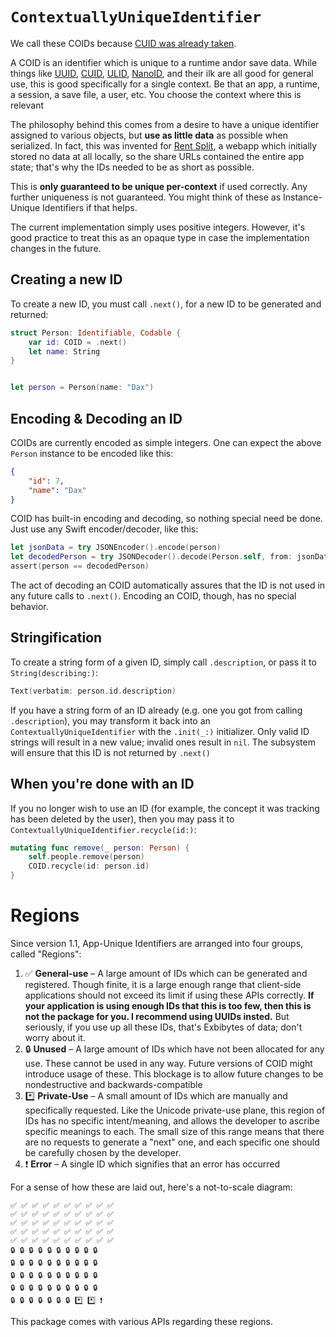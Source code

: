 # `ContextuallyUniqueIdentifier`

We call these COIDs because [CUID was already taken](https://github.com/paralleldrive/cuid2).

A COID is an identifier which is unique to a runtime andor save data. While things like [UUID](https://en.wikipedia.org/wiki/Universally_unique_identifier), [CUID](https://github.com/paralleldrive/cuid2), [ULID](https://github.com/ulid/spec), [NanoID](https://github.com/ai/nanoid), and their ilk are all good for general use, this is good specifically for a single context. Be that an app, a runtime, a session, a save file, a user, etc. You choose the context where this is relevant

The philosophy behind this comes from a desire to have a unique identifier assigned to various objects, but **use as little data** as possible when serialized. In fact, this was invented for [Rent Split](https://split.rent), a webapp which initially stored no data at all locally, so the share URLs contained the entire app state; that's why the IDs needed to be as short as possible.

This is **only guaranteed to be unique per-context** if used correctly. Any further uniqueness is not guaranteed. You might think of these as Instance-Unique Identifiers if that helps.

The current implementation simply uses positive integers. However, it's good practice to treat this as an opaque type in case the implementation changes in the future.



## Creating a new ID

To create a new ID, you must call `.next()`, for a new ID to be generated and returned:

```swift
struct Person: Identifiable, Codable {
    var id: COID = .next()
    let name: String
}


let person = Person(name: "Dax")
```



## Encoding & Decoding an ID

COIDs are currently encoded as simple integers. One can expect the above `Person` instance to be encoded like this:

```json
{
    "id": 7,
    "name": "Dax"
}
```


COID has built-in encoding and decoding, so nothing special need be done. Just use any Swift encoder/decoder, like this:

```swift
let jsonData = try JSONEncoder().encode(person)
let decodedPerson = try JSONDecoder().decode(Person.self, from: jsonData)
assert(person == decodedPerson)
```


The act of decoding an COID automatically assures that the ID is not used in any future calls to `.next()`. Encoding an COID, though, has no special behavior.



## Stringification

To create a string form of a given ID, simply call `.description`, or pass it to `String(describing:)`:

```swift
Text(verbatim: person.id.description)
```


If you have a string form of an ID already (e.g. one you got from calling `.description`), you may transform it back into an `ContextuallyUniqueIdentifier` with the `.init(_:)` initializer. Only valid ID strings will result in a new value; invalid ones result in `nil`. The subsystem will ensure that this ID is not returned by `.next()`



## When you're done with an ID

If you no longer wish to use an ID (for example, the concept it was tracking has been deleted by the user), then you may pass it to `ContextuallyUniqueIdentifier.recycle(id:)`:

```swift
mutating func remove(_ person: Person) {
    self.people.remove(person)
    COID.recycle(id: person.id)
}
```



# Regions

Since version 1.1, App-Unique Identifiers are arranged into four groups, called "Regions":

1. ✅ **General-use** – A large amount of IDs which can be generated and registered. Though finite, it is a large enough range that client-side applications should not exceed its limit if using these APIs correctly. **If your application is using enough IDs that this is too few, then this is not the package for you. I recommend using UUIDs insted.** But seriously, if you use up all these IDs, that's Exbibytes of data; don't worry about it.
2. 🔒 **Unused** – A large amount of IDs which have not been allocated for any use. These cannot be used in any way. Future versions of COID might introduce usage of these. This blockage is to allow future changes to be nondestructive and backwards-compatible
3. *️⃣ **Private-Use** – A small amount of IDs which are manually and specifically requested. Like the Unicode private-use plane, this region of IDs has no specific intent/meaning, and allows the developer to ascribe specific meanings to each. The small size of this range means that there are no requests to generate a "next" one, and each specific one should be carefully chosen by the developer.
4. ❗️ **Error** – A single ID which signifies that an error has occurred

For a sense of how these are laid out, here's a not-to-scale diagram:

```
✅ ✅ ✅ ✅ ✅ ✅ ✅ ✅ ✅ ✅
✅ ✅ ✅ ✅ ✅ ✅ ✅ ✅ ✅ ✅
✅ ✅ ✅ ✅ ✅ ✅ ✅ ✅ ✅ ✅
✅ ✅ ✅ ✅ ✅ ✅ ✅ ✅ ✅ ✅
✅ ✅ ✅ ✅ ✅ ✅ ✅ ✅ ✅ ✅
🔒 🔒 🔒 🔒 🔒 🔒 🔒 🔒 🔒 🔒
🔒 🔒 🔒 🔒 🔒 🔒 🔒 🔒 🔒 🔒
🔒 🔒 🔒 🔒 🔒 🔒 🔒 🔒 🔒 🔒
🔒 🔒 🔒 🔒 🔒 🔒 🔒 🔒 🔒 🔒
🔒 🔒 🔒 🔒 🔒 🔒 🔒 *️⃣ *️⃣ ❗️
```


This package comes with various APIs regarding these regions.
